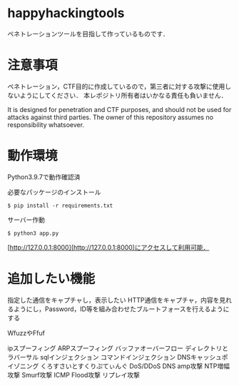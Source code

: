 # happyhackingtools
ペネトレーションツールを目指して作っているものです．

# 注意事項
ペネトレーション，CTF目的に作成しているので，第三者に対する攻撃に使用しないようにしてください．
本レポジトリ所有者はいかなる責任も負いません．

It is designed for penetration and CTF purposes, and should not be used for attacks against third parties.
The owner of this repository assumes no responsibility whatsoever.

# 動作環境

Python3.9.7で動作確認済

必要なパッケージのインストール
```
$ pip install -r requirements.txt
```

サーバー作動
```
$ python3 app.py
```

[http://127.0.0.1:8000](http://127.0.0.1:8000)にアクセスして利用可能．

# 追加したい機能
指定した通信をキャプチャし，表示したい
HTTP通信をキャプチャ，内容を見れるようにし，Password，ID等を組み合わせたブルートフォースを行えるようにする

WfuzzやFfuf

ipスプーフィング
ARPスプーフィング
バッファオーバーフロー
ディレクトリとラバーサル
sqlインジェクション
コマンドインジェクション
DNSキャッシュポイゾニング
くろすさいとすくりぷてぃんぐ
DoS/DDoS
DNS amp攻撃
NTP増幅攻撃
Smurf攻撃
ICMP Flood攻撃
リプレイ攻撃
